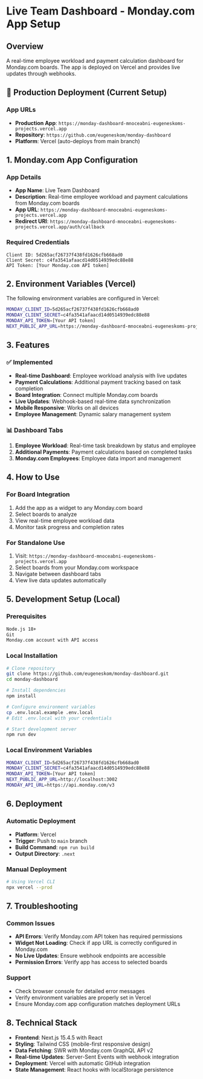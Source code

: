 # Live Team Dashboard - Monday.com App Setup

## Overview
A real-time employee workload and payment calculation dashboard for Monday.com boards. The app is deployed on Vercel and provides live updates through webhooks.

## 🚀 Production Deployment (Current Setup)

### App URLs
- **Production App**: `https://monday-dashboard-mnoceabni-eugeneskoms-projects.vercel.app`
- **Repository**: `https://github.com/eugeneskom/monday-dashboard`
- **Platform**: Vercel (auto-deploys from main branch)

## 1. Monday.com App Configuration

### App Details
- **App Name**: Live Team Dashboard
- **Description**: Real-time employee workload and payment calculations from Monday.com boards
- **App URL**: `https://monday-dashboard-mnoceabni-eugeneskoms-projects.vercel.app`
- **Redirect URI**: `https://monday-dashboard-mnoceabni-eugeneskoms-projects.vercel.app/auth/callback`

### Required Credentials
```
Client ID: 5d265acf26737f438fd1626cfb668ad0
Client Secret: c4fa3541afaacd14d0514939edc88e88
API Token: [Your Monday.com API token]
```

## 2. Environment Variables (Vercel)

The following environment variables are configured in Vercel:

```bash
MONDAY_CLIENT_ID=5d265acf26737f438fd1626cfb668ad0
MONDAY_CLIENT_SECRET=c4fa3541afaacd14d0514939edc88e88
MONDAY_API_TOKEN=[Your API token]
NEXT_PUBLIC_APP_URL=https://monday-dashboard-mnoceabni-eugeneskoms-projects.vercel.app
```

## 3. Features

### ✅ Implemented
- **Real-time Dashboard**: Employee workload analysis with live updates
- **Payment Calculations**: Additional payment tracking based on task completion
- **Board Integration**: Connect multiple Monday.com boards
- **Live Updates**: Webhook-based real-time data synchronization
- **Mobile Responsive**: Works on all devices
- **Employee Management**: Dynamic salary management system

### 📊 Dashboard Tabs
1. **Employee Workload**: Real-time task breakdown by status and employee
2. **Additional Payments**: Payment calculations based on completed tasks
3. **Monday.com Employees**: Employee data import and management

## 4. How to Use

### For Board Integration
1. Add the app as a widget to any Monday.com board
2. Select boards to analyze
3. View real-time employee workload data
4. Monitor task progress and completion rates

### For Standalone Use
1. Visit: `https://monday-dashboard-mnoceabni-eugeneskoms-projects.vercel.app`
2. Select boards from your Monday.com workspace
3. Navigate between dashboard tabs
4. View live data updates automatically

## 5. Development Setup (Local)

### Prerequisites
```bash
Node.js 18+
Git
Monday.com account with API access
```

### Local Installation
```bash
# Clone repository
git clone https://github.com/eugeneskom/monday-dashboard.git
cd monday-dashboard

# Install dependencies
npm install

# Configure environment variables
cp .env.local.example .env.local
# Edit .env.local with your credentials

# Start development server
npm run dev
```

### Local Environment Variables
```bash
MONDAY_CLIENT_ID=5d265acf26737f438fd1626cfb668ad0
MONDAY_CLIENT_SECRET=c4fa3541afaacd14d0514939edc88e88
MONDAY_API_TOKEN=[Your API token]
NEXT_PUBLIC_APP_URL=http://localhost:3002
MONDAY_API_URL=https://api.monday.com/v3
```

## 6. Deployment

### Automatic Deployment
- **Platform**: Vercel
- **Trigger**: Push to `main` branch
- **Build Command**: `npm run build`
- **Output Directory**: `.next`

### Manual Deployment
```bash
# Using Vercel CLI
npx vercel --prod
```

## 7. Troubleshooting

### Common Issues
- **API Errors**: Verify Monday.com API token has required permissions
- **Widget Not Loading**: Check if app URL is correctly configured in Monday.com
- **No Live Updates**: Ensure webhook endpoints are accessible
- **Permission Errors**: Verify app has access to selected boards

### Support
- Check browser console for detailed error messages
- Verify environment variables are properly set in Vercel
- Ensure Monday.com app configuration matches deployment URLs

## 8. Technical Stack

- **Frontend**: Next.js 15.4.5 with React
- **Styling**: Tailwind CSS (mobile-first responsive design)
- **Data Fetching**: SWR with Monday.com GraphQL API v2
- **Real-time Updates**: Server-Sent Events with webhook integration
- **Deployment**: Vercel with automatic GitHub integration
- **State Management**: React hooks with localStorage persistence
